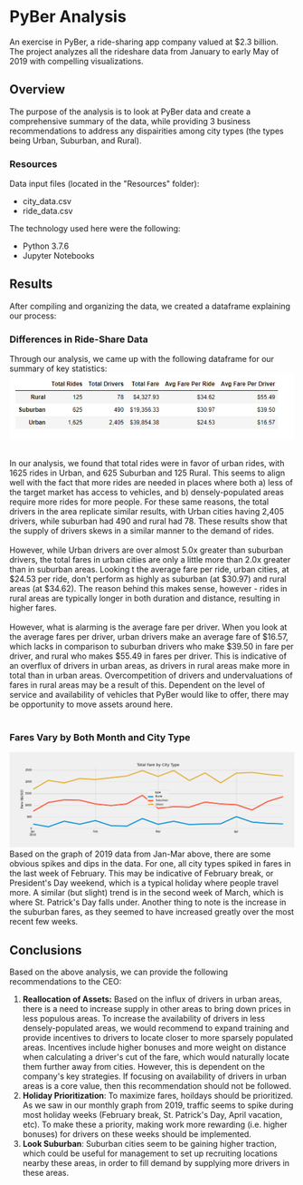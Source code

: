 # PyBer Analysis
An exercise in PyBer, a ride-sharing app company valued at $2.3 billion. The project analyzes all the rideshare data from January to early May of 2019 with compelling visualizations.


## Overview
The purpose of the analysis is to look at PyBer data and create a comprehensive summary of the data, while providing 3 business recommendations to address any dispairities among city types (the types being Urban, Suburban, and Rural).

### Resources
Data input files (located in the "Resources" folder):
- city_data.csv 
- ride_data.csv

The technology used here were the following:

- Python 3.7.6
- Jupyter Notebooks


## Results
After compiling and organizing the data, we created a dataframe explaining our process:

### Differences in Ride-Share Data
Through our analysis, we came up with the following dataframe for our summary of key statistics:
![image of Fares](analysis/summary_df.png)
<br><br>

In our analysis, we found that total rides were in favor of urban rides, with 1625 rides in Urban, and 625 Suburban and 125 Rural. This seems to align well with the fact that more rides are needed in places where both a) less of the target market has access to vehicles, and b) densely-populated areas require more rides for more people. For these same reasons, the total drivers in the area replicate similar results, with Urban cities having 2,405 drivers, while suburban had 490 and rural had 78. These results show that the supply of drivers skews in a similar manner to the demand of rides. <br><br>However, while Urban drivers are over almost 5.0x greater than suburban drivers, the total fares in urban cities are only a little more than 2.0x greater than in suburban areas. Looking t the average fare per ride, urban cities, at $24.53 per ride, don't perform as highly as suburban (at $30.97) and rural areas (at $34.62). The reason behind this makes sense, however - rides in rural areas are typically longer in both duration and distance, resulting in higher fares. <br> <br> However, what is alarming is the average fare per driver. When you look at the average fares per driver, urban drivers make an average fare of $16.57, which lacks in comparison to suburban drivers who make $39.50 in fare per driver, and rural who makes $55.49 in fares per driver. This is indicative of an overflux of drivers in urban areas, as drivers in rural areas make more in total than in urban areas. Overcompetition of drivers and undervaluations of fares in rural areas may be a result of this. Dependent on the level of service and availability of vehicles that PyBer would like to offer, there may be opportunity to move assets around here.<br> <br> 

### Fares Vary by Both Month and City Type
![image of Fares](analysis/PyBer_fare_summary.png)
Based on the graph of 2019 data from Jan-Mar above, there are some obvious spikes and dips in the data. For one, all city types spiked in fares in the last week of February. This may be indicative of February break, or President's Day weekend, which is a typical holiday where people travel more. A similar (but slight) trend is in the second week of March, which is where St. Patrick's Day falls under. Another thing to note is the increase in the suburban fares, as they seemed to have increased greatly over the most recent few weeks.

## Conclusions
Based on the above analysis, we can provide the following recommendations to the CEO:
1. <b>Reallocation of Assets:</b> Based on the influx of drivers in urban areas, there is a need to increase supply in other areas to bring down prices in less populous areas. To increase the availability of drivers in less densely-populated areas, we would recommend to expand training and provide incentives to drivers to locate closer to more sparsely populated areas. Incentives include higher bonuses and more weight on distance when calculating a driver's cut of the fare, which would naturally locate them further away from cities. However, this is dependent on the company's key strategies. If focusing on availability of drivers in urban areas is a core value, then this recommendation should not be followed.
2. <b>Holiday Prioritization</b>: To maximize fares, hoildays should be prioritized. As we saw in our monthly graph from 2019, traffic seems to spike during most holiday weeks (February break, St. Patrick's Day, April vacation, etc). To make these a priority, making work more rewarding (i.e. higher bonuses) for drivers on these weeks should be implemented. 
3. <b>Look Suburban</b>: Suburban cities seem to be gaining higher traction, which could be useful for management to set up recruiting locations nearby these areas, in order to fill demand by supplying more drivers in these areas. 
